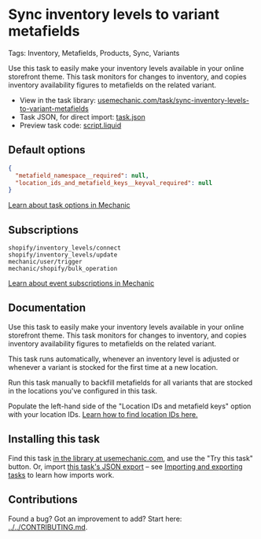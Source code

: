 # Sync inventory levels to variant metafields

Tags: Inventory, Metafields, Products, Sync, Variants

Use this task to easily make your inventory levels available in your online storefront theme. This task monitors for changes to inventory, and copies inventory availability figures to metafields on the related variant.

* View in the task library: [usemechanic.com/task/sync-inventory-levels-to-variant-metafields](https://usemechanic.com/task/sync-inventory-levels-to-variant-metafields)
* Task JSON, for direct import: [task.json](../../tasks/sync-inventory-levels-to-variant-metafields.json)
* Preview task code: [script.liquid](./script.liquid)

## Default options

```json
{
  "metafield_namespace__required": null,
  "location_ids_and_metafield_keys__keyval_required": null
}
```

[Learn about task options in Mechanic](https://docs.usemechanic.com/article/471-task-options)

## Subscriptions

```liquid
shopify/inventory_levels/connect
shopify/inventory_levels/update
mechanic/user/trigger
mechanic/shopify/bulk_operation
```

[Learn about event subscriptions in Mechanic](https://docs.usemechanic.com/article/408-subscriptions)

## Documentation

Use this task to easily make your inventory levels available in your online storefront theme. This task monitors for changes to inventory, and copies inventory availability figures to metafields on the related variant.

This task runs automatically, whenever an inventory level is adjusted or whenever a variant is stocked for the first time at a new location.

Run this task manually to backfill metafields for all variants that are stocked in the locations you've configured in this task.

Populate the left-hand side of the "Location IDs and metafield keys" option with your location IDs. [Learn how to find location IDs here.](https://learn.mechanic.dev/techniques/finding-a-resource-id)

## Installing this task

Find this task [in the library at usemechanic.com](https://usemechanic.com/task/sync-inventory-levels-to-variant-metafields), and use the "Try this task" button. Or, import [this task's JSON export](../../tasks/sync-inventory-levels-to-variant-metafields.json) – see [Importing and exporting tasks](https://docs.usemechanic.com/article/505-importing-and-exporting-tasks) to learn how imports work.

## Contributions

Found a bug? Got an improvement to add? Start here: [../../CONTRIBUTING.md](../../CONTRIBUTING.md).
